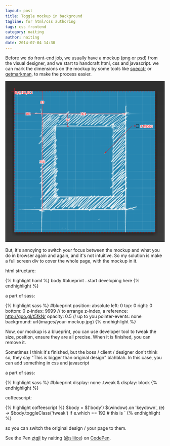 ```yaml
---
layout: post
title: Toggle mockup in background
tagline: for html/css authoring
tags: css frontend
category: naiting
author: naiting
date: 2014-07-04 14:30
---
```

Before we do front-end job, we usually have a mockup (png or psd) from the visual designer, and we start to handcraft html, css and javascript. we can mark the dimensions on the mockup by some tools like [specctr][1] or [getmarkman][2], to make the process easier.

![image 1](/assets/images/2014-07-04-mockup.png)

But, it's annoying to switch your focus between the mockup and what you do in browser again and again, and it's not intuitive. So my solution is make a full screen div to cover the whole page, with the mockup in it.

html structure:

{% highlight haml %}
body
  #blueprint
  ..start developing here
{% endhighlight %}

a part of sass:

{% highlight sass %}
#blueprint
  position: absolute
  left: 0
  top: 0
  right: 0
  bottom: 0
  z-index: 9999 // to arrange z-index, a reference: http://goo.gl/t5fkNr
  opacity: 0.5 // up to you
  pointer-events: none
  background: url(images/your-mockup.jpg)
{% endhighlight %}

Now, our mockup is a blueprint, you can use developer tool to tweak the size, position, ensure they are all precise. When it is finished, you can remove it.

Sometimes I think it's finished, but the boss / client / designer don't think so, they say "This is bigger than original design" blahblah. In this case, you can add something in css and javascript

a part of sass:

{% highlight sass %}
#blueprint
  display: none
  .tweak &
    display: block
{% endhighlight %}

coffeescript:

{% highlight coffeescript %}
$body = $('body')
$(window).on 'keydown', (e) ->
  $body.toggleClass('tweak') if e.which == 192 # this is `
{% endhighlight %}

so you can switch the original design / your page to them.

<p data-height="399" data-theme-id="0" data-slug-hash="ztgjI" data-default-tab="result" class='codepen'>See the Pen <a href='http://codepen.io/sliiice/pen/ztgjI/'>ztgjI</a> by naiting (<a href='http://codepen.io/sliiice'>@sliiice</a>) on <a href='http://codepen.io'>CodePen</a>.</p>
<script async src="//codepen.io/assets/embed/ei.js"></script>

[1]: http://www.specctr.com/
[2]: http://www.getmarkman.com/
